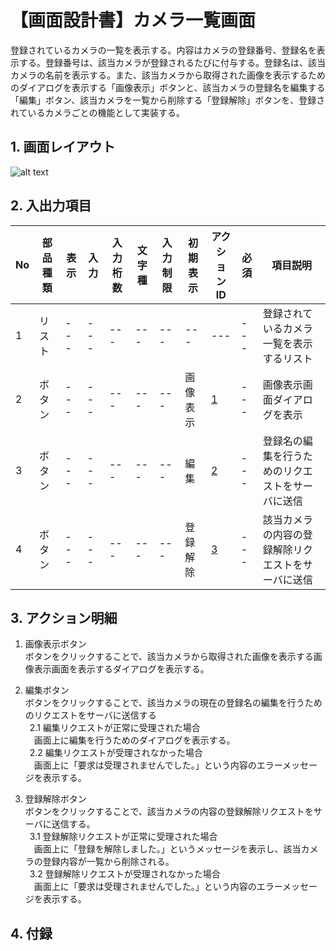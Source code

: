 # 【画面設計書】カメラ一覧画面
登録されているカメラの一覧を表示する。内容はカメラの登録番号、登録名を表示する。登録番号は、該当カメラが登録されるたびに付与する。登録名は、該当カメラの名前を表示する。また、該当カメラから取得された画像を表示するためのダイアログを表示する「画像表示」ボタンと、該当カメラの登録名を編集する「編集」ボタン、該当カメラを一覧から削除する「登録解除」ボタンを、登録されているカメラごとの機能として実装する。

## 1. 画面レイアウト
![alt text](カメラ一覧画面_画面レイアウト.jpg)

## 2. 入出力項目

|No|部品種類|表示|入力|入力桁数|文字種|入力制限|初期表示|アクションID|必須|項目説明|  
|---|---|---|---|---|---|---|---|---|---|---|
|1|リスト|---|---|---|---|---|---|---|---|登録されているカメラ一覧を表示するリスト|  
|2|ボタン|---|---|---|---|---|画像表示|[1](#aaa)|---|画像表示画面ダイアログを表示|  
|3|ボタン|---|---|---|---|---|編集|[2](#bbb)|---|登録名の編集を行うためのリクエストをサーバに送信|  
|4|ボタン|---|---|---|---|---|登録解除|[3](#ccc)|---|該当カメラの内容の登録解除リクエストをサーバに送信|  

## 3. アクション明細

1. <a id="aaa">画像表示ボタン</a>  
  ボタンをクリックすることで、該当カメラから取得された画像を表示する画像表示画面を表示するダイアログを表示する。

2. <a id="bbb">編集ボタン</a>  
  ボタンをクリックすることで、該当カメラの現在の登録名の編集を行うためのリクエストをサーバに送信する  
&ensp;2.1 編集リクエストが正常に受理された場合  
  &emsp;画面上に編集を行うためのダイアログを表示する。  
&ensp;2.2 編集リクエストが受理されなかった場合  
  &emsp;画面上に「要求は受理されませんでした。」という内容のエラーメッセージを表示する。  

4. <a id="ccc">登録解除ボタン</a>  
  ボタンをクリックすることで、該当カメラの内容の登録解除リクエストをサーバに送信する。  
&ensp;3.1 登録解除リクエストが正常に受理された場合  
  &emsp;画面上に「登録を解除しました。」というメッセージを表示し、該当カメラの登録内容が一覧から削除される。  
&ensp;3.2 登録解除リクエストが受理されなかった場合  
  &emsp;画面上に「要求は受理されませんでした。」という内容のエラーメッセージを表示する。  

## 4. 付録
